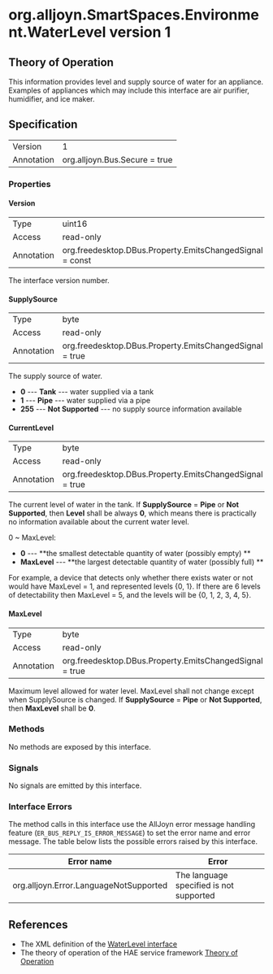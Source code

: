 # org.alljoyn.SmartSpaces.Environment.WaterLevel version 1

## Theory of Operation

This information provides level and supply source of water for an appliance.
Examples of appliances which may include this interface are air purifier, 
humidifier, and ice maker.

## Specification

|            |                                                                |
|------------|----------------------------------------------------------------|
| Version    | 1                                                              |
| Annotation | org.alljoyn.Bus.Secure = true                                  |

### Properties

#### Version

|            |                                                                |
|------------|----------------------------------------------------------------|
| Type       | uint16                                                         |
| Access     | read-only                                                      |
| Annotation | org.freedesktop.DBus.Property.EmitsChangedSignal = const       |

The interface version number.

#### SupplySource

|            |                                                                |
|------------|----------------------------------------------------------------|
| Type       | byte                                                           |
| Access     | read-only                                                      |
| Annotation | org.freedesktop.DBus.Property.EmitsChangedSignal = true        |

The supply source of water.

* **0** --- **Tank** --- water supplied via a tank
* **1** --- **Pipe** --- water supplied via a pipe
* **255** --- **Not Supported** --- no supply source information available

#### CurrentLevel

|            |                                                                |
|------------|----------------------------------------------------------------|
| Type       | byte                                                           |
| Access     | read-only                                                      |
| Annotation | org.freedesktop.DBus.Property.EmitsChangedSignal = true        |

The current level of water in the tank.
If **SupplySource** = **Pipe** or **Not Supported**, then **Level** shall be always 
**0**, which means there is practically no information available about the 
current water level.

0 ~ MaxLevel:

* **0** --- **the smallest detectable quantity of water (possibly empty) **
* **MaxLevel** --- **the largest detectable quantity of water (possibly full) **

For example, a device that detects only whether there exists water or not 
would have MaxLevel = 1, and represented levels {0, 1}.
If there are 6 levels of detectability then MaxLevel = 5, and
the levels will be {0, 1, 2, 3, 4, 5}.

#### MaxLevel

|            |                                                                |
|------------|----------------------------------------------------------------|
| Type       | byte                                                           |
| Access     | read-only                                                      |
| Annotation | org.freedesktop.DBus.Property.EmitsChangedSignal = true        |

Maximum level allowed for water level.
MaxLevel shall not change except when SupplySource is changed.
If **SupplySource** = **Pipe** or **Not Supported**, then **MaxLevel** shall be **0**.

### Methods

No methods are exposed by this interface.

### Signals

No signals are emitted by this interface.

### Interface Errors

The method calls in this interface use the AllJoyn error message handling
feature (`ER_BUS_REPLY_IS_ERROR_MESSAGE`) to set the error name and error
message. The table below lists the possible errors raised by this interface.

|                          Error name                          |                     Error                     |
| ------------------------------------------------------------ | --------------------------------------------- |
| org.alljoyn.Error.LanguageNotSupported                       | The language specified is not supported       |

## References

  * The XML definition of the [WaterLevel interface](WaterLevel-v1.xml)
  * The theory of operation of the HAE service framework [Theory of Operation](/org.alljoyn.SmartSpaces/theory-of-operation-v1)

